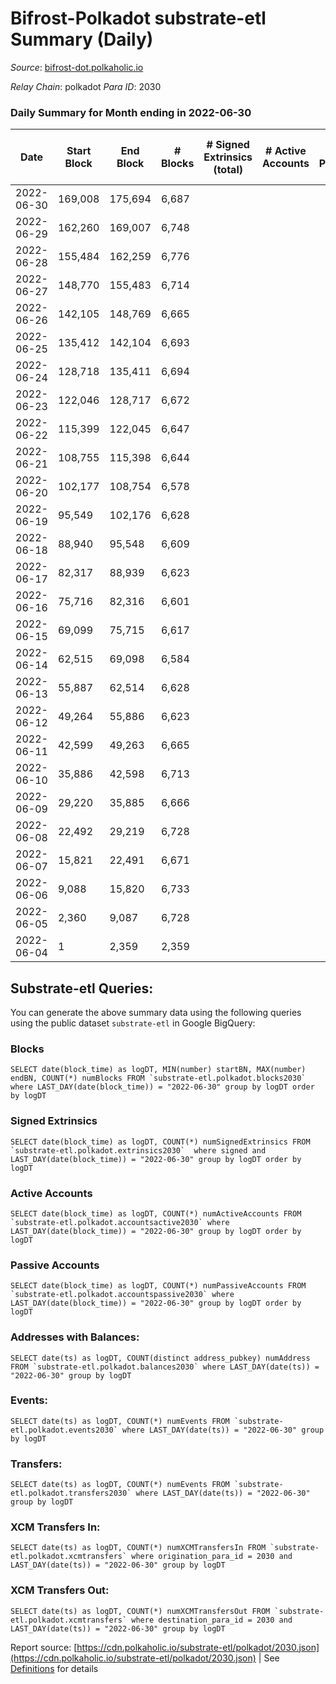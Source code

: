 # Bifrost-Polkadot substrate-etl Summary (Daily)

_Source_: [bifrost-dot.polkaholic.io](https://bifrost-dot.polkaholic.io)

*Relay Chain*: polkadot
*Para ID*: 2030



### Daily Summary for Month ending in 2022-06-30


| Date | Start Block | End Block | # Blocks | # Signed Extrinsics (total) | # Active Accounts | # Passive | # New | # Addresses with Balances | # Events | # Transfers | # XCM Transfers In | # XCM Transfers Out | Issues | 
| ---- | ----------- | --------- | -------- | --------------------------- | ----------------- | --------- | ----- | ------------------------- | -------- | ----------- | ------------------ | ------------------- | ------ |
| 2022-06-30 | 169,008 | 175,694 | 6,687 |  |  |  |  | 6 | 13,381 |   |   |   |  |
| 2022-06-29 | 162,260 | 169,007 | 6,748 |  |  |  |  | 6 | 13,499 |   |   |   |  |
| 2022-06-28 | 155,484 | 162,259 | 6,776 |  |  |  |  | 6 | 13,556 |   |   |   |  |
| 2022-06-27 | 148,770 | 155,483 | 6,714 |  |  |  |  | 6 | 13,432 |   |   |   |  |
| 2022-06-26 | 142,105 | 148,769 | 6,665 |  |  |  |  | 6 | 13,334 |   |   |   |  |
| 2022-06-25 | 135,412 | 142,104 | 6,693 |  |  |  |  | 6 | 13,389 |   |   |   |  |
| 2022-06-24 | 128,718 | 135,411 | 6,694 |  |  |  |  | 6 | 13,395 |   |   |   |  |
| 2022-06-23 | 122,046 | 128,717 | 6,672 |  |  |  |  | 6 | 13,348 |   |   |   |  |
| 2022-06-22 | 115,399 | 122,045 | 6,647 |  |  |  |  | 6 | 13,297 |   |   |   |  |
| 2022-06-21 | 108,755 | 115,398 | 6,644 |  |  |  |  | 6 | 13,292 |   |   |   |  |
| 2022-06-20 | 102,177 | 108,754 | 6,578 |  |  |  |  | 6 | 13,160 |   |   |   |  |
| 2022-06-19 | 95,549 | 102,176 | 6,628 |  |  |  |  | 6 | 13,259 |   |   |   |  |
| 2022-06-18 | 88,940 | 95,548 | 6,609 |  |  |  |  | 6 | 13,222 |   |   |   |  |
| 2022-06-17 | 82,317 | 88,939 | 6,623 |  |  |  |  | 6 | 13,253 |   |   |   |  |
| 2022-06-16 | 75,716 | 82,316 | 6,601 |  |  |  |  | 6 | 13,205 |   |   |   |  |
| 2022-06-15 | 69,099 | 75,715 | 6,617 |  |  |  |  | 6 | 13,238 |   |   |   |  |
| 2022-06-14 | 62,515 | 69,098 | 6,584 |  |  |  |  | 6 | 13,172 |   |   |   |  |
| 2022-06-13 | 55,887 | 62,514 | 6,628 |  |  |  |  | 6 | 13,259 |   |   |   |  |
| 2022-06-12 | 49,264 | 55,886 | 6,623 |  |  |  |  | 6 | 13,250 |   |   |   |  |
| 2022-06-11 | 42,599 | 49,263 | 6,665 |  |  |  |  | 6 | 13,337 |   |   |   |  |
| 2022-06-10 | 35,886 | 42,598 | 6,713 |  |  |  |  | 6 | 13,430 |   |   |   |  |
| 2022-06-09 | 29,220 | 35,885 | 6,666 |  |  |  |  | 6 | 13,335 |   |   |   |  |
| 2022-06-08 | 22,492 | 29,219 | 6,728 |  |  |  |  | 6 | 13,460 |   |   |   |  |
| 2022-06-07 | 15,821 | 22,491 | 6,671 |  |  |  |  | 6 | 13,346 |   |   |   |  |
| 2022-06-06 | 9,088 | 15,820 | 6,733 |  |  |  |  | 6 | 13,469 |   |   |   |  |
| 2022-06-05 | 2,360 | 9,087 | 6,728 |  |  |  |  | 6 | 13,460 |   |   |   |  |
| 2022-06-04 | 1 | 2,359 | 2,359 |  |  |  |  | 6 | 4,719 |   |   |   |  |

## Substrate-etl Queries:
You can generate the above summary data using the following queries using the public dataset `substrate-etl` in Google BigQuery:


### Blocks
```
SELECT date(block_time) as logDT, MIN(number) startBN, MAX(number) endBN, COUNT(*) numBlocks FROM `substrate-etl.polkadot.blocks2030`  where LAST_DAY(date(block_time)) = "2022-06-30" group by logDT order by logDT
```


### Signed Extrinsics
```
SELECT date(block_time) as logDT, COUNT(*) numSignedExtrinsics FROM `substrate-etl.polkadot.extrinsics2030`  where signed and LAST_DAY(date(block_time)) = "2022-06-30" group by logDT order by logDT
```


### Active Accounts
```
SELECT date(block_time) as logDT, COUNT(*) numActiveAccounts FROM `substrate-etl.polkadot.accountsactive2030` where LAST_DAY(date(block_time)) = "2022-06-30" group by logDT order by logDT
```


### Passive Accounts
```
SELECT date(block_time) as logDT, COUNT(*) numPassiveAccounts FROM `substrate-etl.polkadot.accountspassive2030` where LAST_DAY(date(block_time)) = "2022-06-30" group by logDT order by logDT
```


### Addresses with Balances:
```
SELECT date(ts) as logDT, COUNT(distinct address_pubkey) numAddress FROM `substrate-etl.polkadot.balances2030` where LAST_DAY(date(ts)) = "2022-06-30" group by logDT
```


### Events:
```
SELECT date(ts) as logDT, COUNT(*) numEvents FROM `substrate-etl.polkadot.events2030` where LAST_DAY(date(ts)) = "2022-06-30" group by logDT
```


### Transfers:
```
SELECT date(ts) as logDT, COUNT(*) numEvents FROM `substrate-etl.polkadot.transfers2030` where LAST_DAY(date(ts)) = "2022-06-30" group by logDT
```


### XCM Transfers In:
```
SELECT date(ts) as logDT, COUNT(*) numXCMTransfersIn FROM `substrate-etl.polkadot.xcmtransfers` where origination_para_id = 2030 and LAST_DAY(date(ts)) = "2022-06-30" group by logDT
```


### XCM Transfers Out:
```
SELECT date(ts) as logDT, COUNT(*) numXCMTransfersOut FROM `substrate-etl.polkadot.xcmtransfers` where destination_para_id = 2030 and LAST_DAY(date(ts)) = "2022-06-30" group by logDT
```



Report source: [https://cdn.polkaholic.io/substrate-etl/polkadot/2030.json](https://cdn.polkaholic.io/substrate-etl/polkadot/2030.json) | See [Definitions](/DEFINITIONS.md) for details
